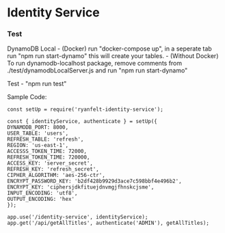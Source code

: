 # Identity Service

### Test

DynamoDB Local 
    - (Docker) run "docker-compose up", in a seperate tab run "npm run start-dynamo" this will create your tables.
    - (Without Docker) To run dynamodb-localhost package, remove comments from ./test/dynamodbLocalServer.js and run "npm run start-dynamo"

Test - "npm run test"

Sample Code:

    const setUp = require('ryanfelt-identity-service');

    const { identityService, authenticate } = setUp({
    DYNAMODB_PORT: 8000,
    USER_TABLE: 'users',
    REFRESH_TABLE: 'refresh',
    REGION: 'us-east-1',
    ACCESSS_TOKEN_TIME: 72000,
    REFRESH_TOKEN_TIME: 720000,
    ACCESS_KEY: 'server_secret',
    REFRESH_KEY: 'refresh_secret',
    CIPHER_ALGORITHM: 'aes-256-ctr',
    ENCRYPT_PASSWORD_KEY: 'b2df428b9929d3ace7c598bbf4e496b2',
    ENCRYPT_KEY: 'ciphersjdkfituejdnvmgjfhnskcjsme',
    INPUT_ENCODING: 'utf8',
    OUTPUT_ENCODING: 'hex'
    });

    app.use('/identity-service', identityService);
    app.get('/api/getAllTitles', authenticate('ADMIN'), getAllTitles);

